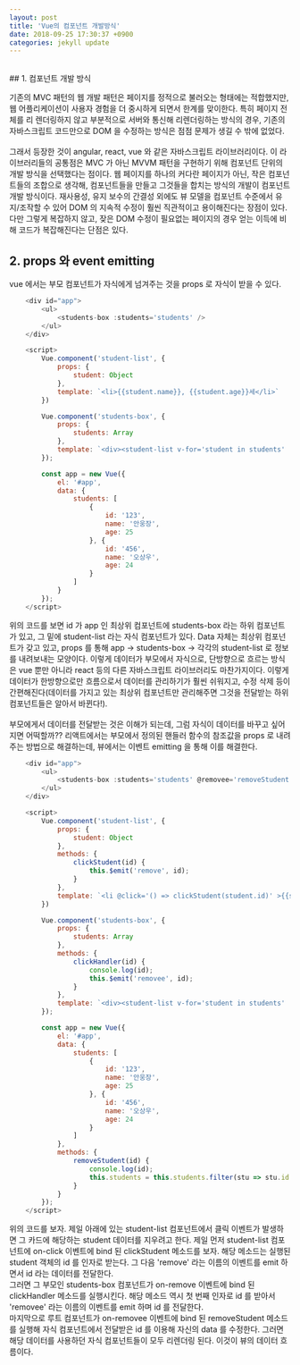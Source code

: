 ```yaml
---
layout: post
title: 'Vue의 컴포넌트 개발방식'
date: 2018-09-25 17:30:37 +0900
categories: jekyll update
---
```


<br>
## 1. 컴포넌트 개발 방식

기존의 MVC 패턴의 웹 개발 패턴은 페이지를 정적으로 불러오는 형태에는 적합했지만, 웹 어플리케이션이 사용자 경험을 더 중시하게 되면서 한계를 맞이한다. 특히 페이지 전체를 리 렌더링하지 않고 부분적으로 서버와 통신해 리렌더링하는 방식의 경우, 기존의 자바스크립트 코드만으로 DOM 을 수정하는 방식은 점점 문제가 생길 수 밖에 없었다. <br><br>
그래서 등장한 것이 angular, react, vue 와 같은 자바스크립트 라이브러리이다.
이 라이브러리들의 공통점은 MVC 가 아닌 MVVM 패턴을 구현하기 위해 컴포넌트 단위의 개발 방식을 선택했다는 점이다.
웹 페이지를 하나의 커다란 페이지가 아닌, 작은 컴포넌트들의 조합으로 생각해, 컴포넌트들을 만들고 그것들을 합치는 방식의 개발이 컴포넌트 개발 방식이다.
재사용성, 유지 보수의 간결성 외에도 뷰 모델을 컴포넌트 수준에서 유지/조작할 수 있어 DOM 의 지속적 수정이 훨씬 직관적이고 용이해진다는 장점이 있다.
다만 그렇게 복잡하지 않고, 잦은 DOM 수정이 필요없는 페이지의 경우 얻는 이득에 비해 코드가 복잡해진다는 단점은 있다.

## 2. props 와 event emitting

vue 에서는 부모 컴포넌트가 자식에게 넘겨주는 것을 props 로 자식이 받을 수 있다.

```javascript
    <div id="app">
        <ul>
            <students-box :students='students' />
        </ul>
    </div>

    <script>
        Vue.component('student-list', {
            props: {
                student: Object
            },
            template: `<li>{{student.name}}, {{student.age}}세</li>`
        })

        Vue.component('students-box', {
            props: {
                students: Array
            },
            template: `<div><student-list v-for='student in students' :student='student' :key='student.id' /></div>`
        });

        const app = new Vue({
            el: '#app',
            data: {
                students: [
                    {
                        id: '123',
                        name: '안웅장',
                        age: 25
                    }, {
                        id: '456',
                        name: '오상우',
                        age: 24
                    }
                ]
            }
        });
    </script>
```

위의 코드를 보면 id 가 app 인 최상위 컴포넌트에 students-box 라는 하위 컴포넌트가 있고, 그 밑에 student-list 라는 자식 컴포넌트가 있다. Data 자체는 최상위 컴포넌트가 갖고 있고, props 를 통해 app -> students-box -> 각각의 student-list 로 정보를 내려보내는 모양이다.
이렇게 데이터가 부모에서 자식으로, 단방향으로 흐르는 방식은 vue 뿐만 아니라 react 등의 다른 자바스크립트 라이브러리도 마찬가지이다.
이렇게 데이터가 한방향으로만 흐름으로서 데이터를 관리하기가 훨씬 쉬워지고, 수정 삭제 등이 간편해진다(데이터를 가지고 있는 최상위 컴포넌트만 관리해주면 그것을 전달받는 하위 컴포넌트들은 알아서 바뀐다!). <br><br>
부모에게서 데이터를 전달받는 것은 이해가 되는데, 그럼 자식이 데이터를 바꾸고 싶어지면 어떡할까?? 리액트에서는 부모에서 정의된 핸들러 함수의 참조값을 props 로 내려주는 방법으로 해결하는데, 뷰에서는 이벤트 emitting 을 통해 이를 해결한다. <br>

```javascript
    <div id="app">
        <ul>
            <students-box :students='students' @removee='removeStudent' />
        </ul>
    </div>

    <script>
        Vue.component('student-list', {
            props: {
                student: Object
            },
            methods: {
                clickStudent(id) {
                    this.$emit('remove', id);
                }
            },
            template: `<li @click='() => clickStudent(student.id)' >{{student.name}}, {{student.age}}세</li>`
        })

        Vue.component('students-box', {
            props: {
                students: Array
            },
            methods: {
                clickHandler(id) {
                    console.log(id);
                    this.$emit('removee', id);
                }
            },
            template: `<div><student-list v-for='student in students' :student='student' :key='student.id' @remove='clickHandler' /></div>`
        });

        const app = new Vue({
            el: '#app',
            data: {
                students: [
                    {
                        id: '123',
                        name: '안웅장',
                        age: 25
                    }, {
                        id: '456',
                        name: '오상우',
                        age: 24
                    }
                ]
            },
            methods: {
                removeStudent(id) {
                    console.log(id);
                    this.students = this.students.filter(stu => stu.id !== id);
                }
            }
        });
    </script>
```

위의 코드를 보자. 제일 아래에 있는 student-list 컴포넌트에서 클릭 이벤트가 발생하면 그 카드에 해당하는 student 데이터를 지우려고 한다.
제일 먼저 student-list 컴포넌트에 on-click 이벤트에 bind 된 clickStudent 메소드를 보자. 해당 메소드는 실행된 student 객체의 id 를 인자로 받는다. 그 다음 'remove' 라는 이름의 이벤트를 emit 하면서 id 라는 데이터를 전달한다. <br>
그러면 그 부모인 students-box 컴포넌트가 on-remove 이벤트에 bind 된 clickHandler 메소드를 실행시킨다. 해당 메소드 역시 첫 번째 인자로 id 를 받아서 'removee' 라는 이름의 이벤트를 emit 하며 id 를 전달한다. <br>
마지막으로 루트 컴포넌트가 on-removee 이벤트에 bind 된 removeStudent 메소드를 실행해 자식 컴포넌트에서 전달받은 id 를 이용해 자신의 data 를 수정한다. 그러면 해당 데이터를 사용하던 자식 컴포넌트들이 모두 리렌더링 된다. 이것이 뷰의 데이터 흐름이다.
